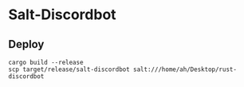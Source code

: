 # Salt-Discordbot

## Deploy
```nushell
cargo build --release
scp target/release/salt-discordbot salt:///home/ah/Desktop/rust-discordbot
```